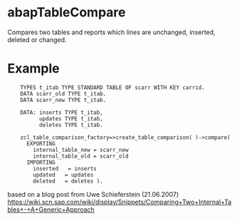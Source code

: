 # abapTableCompare
Compares two tables and reports which lines are unchanged, inserted, deleted or changed.

# Example
```
    TYPES t_itab TYPE STANDARD TABLE OF scarr WITH KEY carrid.
    DATA scarr_old TYPE t_itab.
    DATA scarr_new TYPE t_itab.

    DATA: inserts TYPE t_itab,
          updates TYPE t_itab,
          deletes TYPE t_itab.
          
    zcl_table_comparison_factory=>create_table_comparison( )->compare(
      EXPORTING
        internal_table_new = scarr_new
        internal_table_old = scarr_old
      IMPORTING
        inserted   = inserts
        updated   = updates
        deleted   = deletes ).
```

based on a blog post from Uwe Schieferstein (21.06.2007) https://wiki.scn.sap.com/wiki/display/Snippets/Comparing+Two+Internal+Tables+-+A+Generic+Approach
